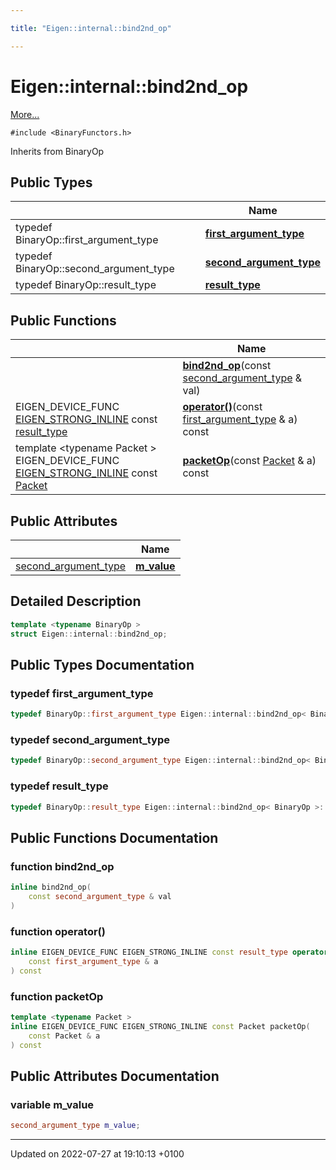 ```yaml
---

title: "Eigen::internal::bind2nd_op"

---
```


# Eigen::internal::bind2nd_op



 [More...](#detailed-description)


`#include <BinaryFunctors.h>`

Inherits from BinaryOp

## Public Types

|                | Name           |
| -------------- | -------------- |
| typedef BinaryOp::first_argument_type | **[first_argument_type](http://example.org/classes/structeigen_1_1internal_1_1bind2nd__op/#typedef-first-argument-type)**  |
| typedef BinaryOp::second_argument_type | **[second_argument_type](http://example.org/classes/structeigen_1_1internal_1_1bind2nd__op/#typedef-second-argument-type)**  |
| typedef BinaryOp::result_type | **[result_type](http://example.org/classes/structeigen_1_1internal_1_1bind2nd__op/#typedef-result-type)**  |

## Public Functions

|                | Name           |
| -------------- | -------------- |
| | **[bind2nd_op](http://example.org/classes/structeigen_1_1internal_1_1bind2nd__op/#function-bind2nd-op)**(const <a href="http://example.org/classes/structeigen_1_1internal_1_1bind2nd__op/#typedef-second-argument-type">second_argument_type</a> & val) |
| EIGEN_DEVICE_FUNC <a href="http://example.org/files/macros_8h/#define-eigen-strong-inline">EIGEN_STRONG_INLINE</a> const <a href="http://example.org/classes/structeigen_1_1internal_1_1bind2nd__op/#typedef-result-type">result_type</a> | **[operator()](http://example.org/classes/structeigen_1_1internal_1_1bind2nd__op/#function-operator())**(const <a href="http://example.org/classes/structeigen_1_1internal_1_1bind2nd__op/#typedef-first-argument-type">first_argument_type</a> & a) const |
| template <typename Packet \> <br>EIGEN_DEVICE_FUNC <a href="http://example.org/files/macros_8h/#define-eigen-strong-inline">EIGEN_STRONG_INLINE</a> const <a href="http://example.org/classes/unioneigen_1_1internal_1_1packet/">Packet</a> | **[packetOp](http://example.org/classes/structeigen_1_1internal_1_1bind2nd__op/#function-packetop)**(const <a href="http://example.org/classes/unioneigen_1_1internal_1_1packet/">Packet</a> & a) const |

## Public Attributes

|                | Name           |
| -------------- | -------------- |
| <a href="http://example.org/classes/structeigen_1_1internal_1_1bind2nd__op/#typedef-second-argument-type">second_argument_type</a> | **[m_value](http://example.org/classes/structeigen_1_1internal_1_1bind2nd__op/#variable-m-value)**  |

## Detailed Description

```cpp
template <typename BinaryOp >
struct Eigen::internal::bind2nd_op;
```

## Public Types Documentation

### typedef first_argument_type

```cpp
typedef BinaryOp::first_argument_type Eigen::internal::bind2nd_op< BinaryOp >::first_argument_type;
```


### typedef second_argument_type

```cpp
typedef BinaryOp::second_argument_type Eigen::internal::bind2nd_op< BinaryOp >::second_argument_type;
```


### typedef result_type

```cpp
typedef BinaryOp::result_type Eigen::internal::bind2nd_op< BinaryOp >::result_type;
```


## Public Functions Documentation

### function bind2nd_op

```cpp
inline bind2nd_op(
    const second_argument_type & val
)
```


### function operator()

```cpp
inline EIGEN_DEVICE_FUNC EIGEN_STRONG_INLINE const result_type operator()(
    const first_argument_type & a
) const
```


### function packetOp

```cpp
template <typename Packet >
inline EIGEN_DEVICE_FUNC EIGEN_STRONG_INLINE const Packet packetOp(
    const Packet & a
) const
```


## Public Attributes Documentation

### variable m_value

```cpp
second_argument_type m_value;
```


-------------------------------

Updated on 2022-07-27 at 19:10:13 +0100